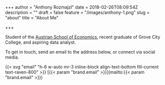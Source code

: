 +++
author = "Anthony Rozmajzl"
date = 2018-02-26T08:09:54Z
description = ""
draft = false
feature = "/images/anthony-1.png"
slug = "about"
title = "About Me"


+++


Student of the [Austrian School of Economics](https://mises.org/austrian-school/austrian-economics-overview), recent graduate of Grove City College, and  aspiring data analyst.

To get in touch, send an email to the address below, or connect via social media.

{{< svg "email" "h-6 w-auto mr-3 inline-block align-text-bottom fill-current text-raven-800" >}} [{{< param "brand.email" >}}](mailto:{{< param "brand.email" >}})

